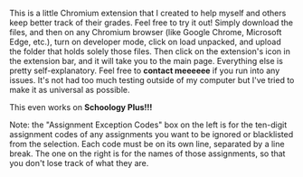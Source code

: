 This is a little Chromium extension that I created to help myself and others keep better track of their grades. Feel free to try it out! Simply download the files, and then on any Chromium browser (like Google Chrome, Microsoft Edge, etc.), turn on developer mode, click on load unpacked, and upload the folder that holds solely those files. Then click on the extension's icon in the extension bar, and it will take you to the main page. Everything else is pretty self-explanatory. Feel free to <b>contact meeeeee</b> if you run into any issues. It's not had too much testing outside of my computer but I've tried to make it as universal as possible. 

This even works on <b>Schoology Plus!!!</b>

Note: the "Assignment Exception Codes" box on the left is for the ten-digit assignment codes of any assignments you want to be ignored or blacklisted from the selection. Each code must be on its own line, separated by a line break. The one on the right is for the names of those assignments, so that you don't lose track of what they are.
